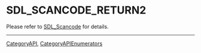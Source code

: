 # SDL_SCANCODE_RETURN2

Please refer to [SDL_Scancode](SDL_Scancode) for details.

----
[CategoryAPI](CategoryAPI), [CategoryAPIEnumerators](CategoryAPIEnumerators)

